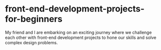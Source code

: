 # front-end-development-projects-for-beginners
My friend and I are embarking on an exciting journey where we challenge each other with front-end development projects to hone our skills and solve complex design problems.

